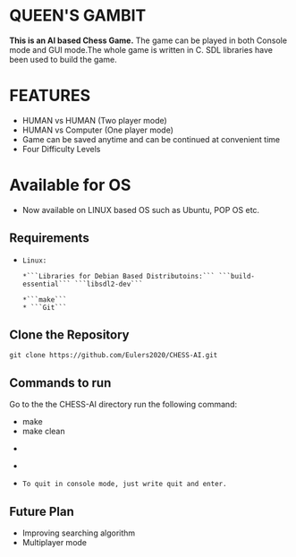 # QUEEN'S GAMBIT

**This is an AI based Chess Game.**
The game can be played in both Console mode and GUI mode.The whole game is written in C. SDL libraries have been used to build the game.


# FEATURES
- HUMAN vs HUMAN (Two player mode)
- HUMAN vs Computer (One player mode)
- Game can be saved anytime and can be continued at convenient time
- Four Difficulty Levels

# Available for OS
- Now available on LINUX based OS such as Ubuntu, POP OS etc.
## Requirements
  * ```Linux:```
  
        *```Libraries for Debian Based Distributoins:``` ```build-essential``` ```libsdl2-dev```

        *```make```
        * ```Git```
## Clone the Repository
```
git clone https://github.com/Eulers2020/CHESS-AI.git
```

## Commands to run
 Go to the the CHESS-AI directory run the following command:
  - make
  - make clean
  * ```To play in GUI Mode: ./CHESSAI -g
  * ```To play in Console Mode: ./CHESSAI -c or anything else instead of c
  * ```To quit in console mode, just write quit and enter.```
  
  
## Future Plan
- Improving searching algorithm
- Multiplayer mode
